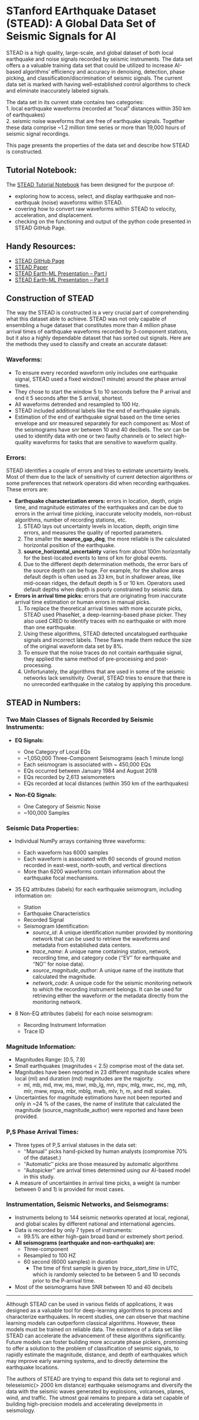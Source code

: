 # STanford EArthquake Dataset (STEAD): A Global Data Set of Seismic Signals for AI
STEAD is a high quality, large-scale, and global dataset of both local earthquake and noise signals recorded by seismic instruments. The data set offers a a valuable training data set that could be utilized to increase AI-based algorithms’ efficiency and accuracy in denoising, detection, phase picking, and classification/discrimination of seismic signals. The current data set is marked with having well-established control algorithms to check and eliminate inaccurately labeled signals.

The data set in its current state contains two categories:    
    1. local earthquake waveforms (recorded at “local” distances within 350 km of earthquakes)     
    2. seismic noise waveforms that are free of earthquake signals. Together these data comprise ~1.2 million time series or more than 19,000 hours of seismic signal recordings. 

This page presents the properties of the data set and describe how STEAD is constructed.


## Tutorial Notebook:
The [STEAD Tutorial Notebook]() has been designed for the purpose of:
- exploring how to access, select, and display earthquake and non-earthquak (noise) waveforms within STEAD.
- covering how to convert raw waveforms within STEAD to velocity, acceleration, and displacement.
- checking on the functioning and output of the python code presented in STEAD GitHub Page.



## Handy Resources:
-	[STEAD GitHub Page](https://github.com/smousavi05/STEAD)
-	[STEAD Paper](https://ieeexplore.ieee.org/document/8871127)
-	[STEAD Earth-ML Presentation – Part I]( https://docs.google.com/presentation/d/13jhe42NJQn1QsyUXNXp5QWaqLwrCthfaPavGnTvjPZA/edit?usp=sharing) 
-	[STEAD Earth-ML Presentation – Part II]( https://docs.google.com/presentation/d/1QU-ae8mH4veYRjPqmNyOnXdOVa_A3ul5EYa7Y2IEhRM/edit?usp=sharing)




## **Construction of STEAD**
The way the STEAD is constructed is a very crucial part of comprehending what this dataset able to achieve. STEAD was not only capable of ensembling a huge dataset that constitutes more than 4 million phase arrival times of earthquake waveforms recorded by 3-component stations, but it also a highly dependable dataset that has sorted out signals. Here are the methods they used to classify and create an accurate dataset:
### Waveforms:
* To ensure every recorded waveform only includes one earthquake signal, STEAD used a fixed window(1 minute) around the phase arrival times.
* They chose to start the window 5 to 10 seconds before the P arrival and end it 5 seconds after the S arrival, shortest.
* All waveforms detrended and resampled to 100 Hz.
* STEAD included additional labels like the end of earthquake signals.
* Estimation of the end of earthquake signal based on the time series envelope and snr measured separately for each component as:
Most of the seismograms have snr between 10 and 40 decibels. The snr can be used to identify data with one or two faulty channels or to select high-quality waveforms for tasks that are sensitive to waveform quality.
### Errors:
STEAD identifies a couple of errors and tries to estimate uncertainty levels. Most of them due to the lack of sensitivity of current detection algorithms or some preferences that network operators did when recording earthquakes. These errors are:
* **Earthquake characterization errors:** errors in location, depth, origin time, and magnitude estimates of the earthquakes and can be due to errors in the arrival time picking, inaccurate velocity models, non-robust algorithms, number of recording stations, etc.
    1.  STEAD lays out uncertainty levels in location, depth, origin time errors, and measures the quality of reported parameters.
    1. The smaller the **source_gap_deg**, the more reliable is the calculated horizontal position of the earthquake.
     1. **source_horizontal_uncertainty** varies from about 100m horizontally for the best-located events to tens of km for global events.
   1. Due to the different depth determination methods, the error bars of the source depth can be huge. For example, for the shallow areas default depth is often used as 33 km, but in shallower areas, like mid-ocean ridges, the default depth is 5 or 10 km. Operators used default depths when depth is poorly constrained by seismic data.
* **Errors in arrival time picks:** errors that are originating from inaccurate arrival time estimation or human errors in manual picks.
   1. To replace the theoretical arrival times with more accurate picks, STEAD used PhaseNet, a deep-learning-based phase picker. They also used CRED to identify traces with no earthquake or with more than one earthquake.
    1. Using these algorithms, STEAD detected uncatalogued earthquake signals and incorrect labels. These flaws made them reduce the size of the original waveform data set by 8%.
   1. To ensure that the noise traces do not contain earthquake signal, they applied the same method of pre-processing and post-processing.
   1. Unfortunately, the algorithms that are used in some of the seismic networks lack sensitivity. Overall, STEAD tries to ensure that there is no unrecorded earthquake in the catalog by applying this procedure.



## STEAD in Numbers:

### Two Main Classes of Signals Recorded by Seismic Instruments:
-	**EQ Signals:**
      -	One Category of Local EQs
      -	~1,050,000 Three-Component Seismograms (each 1 minute long)
      -	Each seismogram is associated with ~ 450,000 EQs 
      -	EQs occurred between January 1984 and August 2018
      -	EQs recorded by 2,613 seismometers
      -	EQs recorded at local distances (within 350 km of the earthquakes)
      
-	**Non-EQ Signals:**
      -	One Category of Seismic Noise
      -	~100,000 Samples 
 
 
### Seismic Data Properties:
-	Individual NumPy arrays containing three waveforms:
    -	Each waveform has 6000 samples
    - Each waveform is associated with 60 seconds of ground motion recorded in east-west, north-south, and vertical directions
    -	More than 6200 waveforms contain information about the earthquake focal mechanisms.

-	35 EQ attributes (labels) for each earthquake seismogram, including information on:    
    - Station
    - Earthquake Characteristics  
    - Recorded Signal
    - Seismogram Identification:
      - *source_id*: A unique identification number provided by monitoring network that can be used to retrieve the waveforms and metadata from established data centers.  
      - *trace_name*: A unique name containing station, network, recording time, and category code (‘‘EV’’ for earthquake and ‘‘NO’’ for noise data).  
      - *source_magnitude_author*: A unique name of the institute that calculated the magnitude.  
      - *network_code*: A unique code for the seismic monitoring network to which the recording instrument belongs. It can be used for retrieving either the waveform or the metadata directly from the monitoring network.  
        
        
-	8 Non-EQ attributes (labels) for each noise seismogram:   
    -	Recording Instrument Information
    - Trace ID



### Magnitude Information:
-	Magnitudes Range: [0.5, 7.9]
-	Small earthquakes (magnitudes < 2.5) comprise most of the data set. 
-	Magnitudes have been reported in 23 different magnitude scales where local (ml) and duration (md) magnitudes are the majority.
    -	ml, mb, md, mw, ms, mwr, mb_lg, mn, mpv, mlg, mwc, mc, mg, mh, mlr, mww, mpva, mbr, mblg, mwb, mlv, h, m, and mdl scales.
-	Uncertainties for magnitude estimations have not been reported and only in ~24 % of the cases, the name of institute that calculated the magnitude (source_magnitude_author) were reported and have been provided.


### P,S Phase Arrival Times:
-	Three types of P,S arrival statuses in the data set:
    -	‘‘Manual’’ picks hand-picked by human analysts (compromise 70% of the dataset.)
    -	‘‘Automatic’’ picks are those measured by automatic algorithms
    -	‘‘Autopicker’’ are arrival times determined using our AI-based model in this study.
-	A measure of uncertainties in arrival time picks, a weight (a number between 0 and 1) is provided for most cases.


### Instrumentation, Seismic Networks, and Seismograms:
-	Instruments belong to 144 seismic networks operated at local, regional, and global scales by different national and international agencies.
-	Data is recorded by only 7 types of instruments:
    -	99.5% are either high-gain broad band or extremely short period.
-	**All seismograms (earthquake and non-earthquake) are:** 
    -	Three-component
    -	Resampled to 100 HZ
    -	60 second (6000 samples) in duration
        -	The time of first sample is given by *trace_start_time* in UTC, which is randomly selected to be between 5 and 10 seconds prior to the P-arrival time. 
-	Most of the seismograms have SNR between 10 and 40 decibels

---

Although STEAD can be used in various fields of applications, it was designed as a valuable tool for deep-learning algorithms to process and characterize earthquakes. In recent studies, one can observe that machine learning models can outperform classical algorithms. However, these models must be trained on reliable data. The existence of a data set like STEAD can accelerate the advancement of these algorithms significantly. Future models can foster building more accurate phase pickers, promising to offer a solution to the problem of classification of seismic signals, to rapidly estimate the magnitude, distance, and depth of earthquakes which may improve early warning systems, and to directly determine the earthquake locations.  

The authors of STEAD are trying to expand this data set to regional and teleseismic(> 2000 km distance) earthquake seismograms and diversify the data with the seismic waves generated by explosions, volcanoes, planes, wind, and traffic. The utmost goal remains to prepare a data set capable of building high-precision models and accelerating develpments in seismology.

